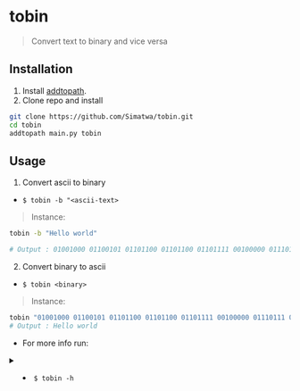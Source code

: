 # tobin
> Convert text to binary and vice versa

## Installation 

1. Install [addtopath](https://github.com/Simatwa/addtopath).
2. Clone repo and install

```sh
git clone https://github.com/Simatwa/tobin.git
cd tobin
addtopath main.py tobin
```

## Usage

1. Convert ascii to binary 
- `$ tobin -b "<ascii-text>`
> Instance:

```sh
tobin -b "Hello world"

# Output : 01001000 01100101 01101100 01101100 01101111 00100000 01110111 01101111 01110010 01101100 01100100
```

2. Convert binary to ascii

- `$ tobin <binary>`
> Instance:

```sh
tobin "01001000 01100101 01101100 01101100 01101111 00100000 01110111 01101111 01110010 01101100 01100100"
# Output : Hello world
```

- For more info run: 

 <details>

 <summary>

 - `$ tobin -h`

 </summary>

```
usage: tobin [-h] [-f FILE] [-b] [message]           
Convert text to binary and vice versa                
positional arguments:
  message               Message to be converted
                                                     options:                                               -h, --help            show this help message and
                        exit
  -f FILE, --file FILE  Path to file containing                              message                        -b, --bin             Convert message to binary

01001000 01100101 01101100 01101100 01101111
00100000 01110101 00110000 01011111 01100001         00110010 00110000 00110011 Hello u0_a203 
```
</details>
  

